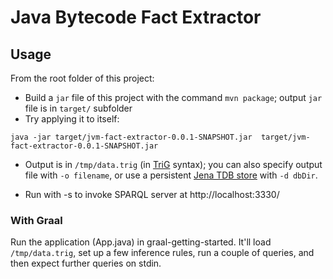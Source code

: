 # Java Bytecode Fact Extractor

## Usage
From the root folder of this project:

* Build a `jar` file of this project with the command `mvn package`; output `jar` file is in `target/` subfolder
* Try applying it to itself:
```
java -jar target/jvm-fact-extractor-0.0.1-SNAPSHOT.jar  target/jvm-fact-extractor-0.0.1-SNAPSHOT.jar
```
* Output is in `/tmp/data.trig` (in [TriG](https://en.wikipedia.org/wiki/TriG_(syntax)) syntax); you can also specify output file with `-o filename`, or use a persistent [Jena TDB store](https://jena.apache.org/documentation/tdb/) with `-d dbDir`.

* Run with -s to invoke SPARQL server at http://localhost:3330/

### With Graal

Run the application (App.java) in graal-getting-started. It'll load `/tmp/data.trig`, set up a few inference rules, run a couple of queries, and then expect further queries on stdin.
